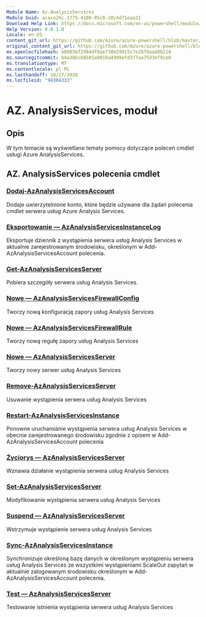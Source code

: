 ```yaml
---
Module Name: Az.AnalysisServices
Module Guid: acace26c-1775-4100-85c0-20c4d71eaa21
Download Help Link: https://docs.microsoft.com/en-us/powershell/module/az.analysisservices
Help Version: 0.0.1.0
Locale: en-US
content_git_url: https://github.com/Azure/azure-powershell/blob/master/src/AnalysisServices/AnalysisServices/help/Az.AnalysisServices.md
original_content_git_url: https://github.com/Azure/azure-powershell/blob/master/src/AnalysisServices/AnalysisServices/help/Az.AnalysisServices.md
ms.openlocfilehash: b8903bf2984df0ae730429915c7e28f8aad8b210
ms.sourcegitcommit: b4a38bcb0501a9016a4998efd377aa75d3ef9ce8
ms.translationtype: MT
ms.contentlocale: pl-PL
ms.lasthandoff: 10/27/2020
ms.locfileid: "94304333"
---
```

# AZ. AnalysisServices, moduł
## Opis
W tym temacie są wyświetlane tematy pomocy dotyczące poleceń cmdlet usługi Azure AnalysisServices.

## AZ. AnalysisServices polecenia cmdlet
### [Dodaj-AzAnalysisServicesAccount](Add-AzAnalysisServicesAccount.md)
Dodaje uwierzytelnione konto, które będzie używane dla żądań polecenia cmdlet serwera usług Azure Analysis Services.

### [Eksportowanie — AzAnalysisServicesInstanceLog](Export-AzAnalysisServicesInstanceLog.md)
Eksportuje dziennik z wystąpienia serwera usług Analysis Services w aktualnie zarejestrowanym środowisku, określonym w Add-AzAnalysisServicesAccount polecenia.

### [Get-AzAnalysisServicesServer](Get-AzAnalysisServicesServer.md)
Pobiera szczegóły serwera usług Analysis Services.

### [Nowe — AzAnalysisServicesFirewallConfig](New-AzAnalysisServicesFirewallConfig.md)
Tworzy nową konfigurację zapory usług Analysis Services 

### [Nowe — AzAnalysisServicesFirewallRule](New-AzAnalysisServicesFirewallRule.md)
Tworzy nową regułę zapory usług Analysis Services

### [Nowe — AzAnalysisServicesServer](New-AzAnalysisServicesServer.md)
Tworzy nowy serwer usług Analysis Services

### [Remove-AzAnalysisServicesServer](Remove-AzAnalysisServicesServer.md)
Usuwanie wystąpienia serwera usług Analysis Services

### [Restart-AzAnalysisServicesInstance](Restart-AzAnalysisServicesInstance.md)
Ponowne uruchamianie wystąpienia serwera usług Analysis Services w obecnie zarejestrowanego środowisku zgodnie z opisem w Add-AzAnalysisServicesAccount polecenia

### [Życiorys — AzAnalysisServicesServer](Resume-AzAnalysisServicesServer.md)
Wznawia działanie wystąpienia serwera usług Analysis Services

### [Set-AzAnalysisServicesServer](Set-AzAnalysisServicesServer.md)
Modyfikowanie wystąpienia serwera usług Analysis Services

### [Suspend — AzAnalysisServicesServer](Suspend-AzAnalysisServicesServer.md)
Wstrzymuje wystąpienie serwera usług Analysis Services

### [Sync-AzAnalysisServicesInstance](Sync-AzAnalysisServicesInstance.md)
Synchronizuje określoną bazę danych w określonym wystąpieniu serwera usług Analysis Services ze wszystkimi wystąpieniami ScaleOut zapytań w aktualnie zalogowanym środowisku określonym w Add-AzAnalysisServicesAccount polecenia.

### [Test — AzAnalysisServicesServer](Test-AzAnalysisServicesServer.md)
Testowanie istnienia wystąpienia serwera usług Analysis Services

